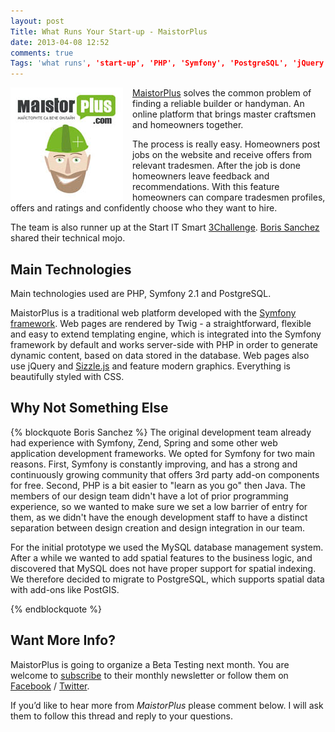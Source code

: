 ```yaml
---
layout: post
Title: What Runs Your Start-up - MaistorPlus
date: 2013-04-08 12:52
comments: true
Tags: 'what runs', 'start-up', 'PHP', 'Symfony', 'PostgreSQL', 'jQuery'
---
```


<img src="/images/startup/maistorplus.jpg" alt="MaistorPlus logo" style="float:left; margin-right: 15px;"/>

[MaistorPlus](http://www.meisterplus.com/%D0%BC%D0%B0%D0%B9%D1%81%D1%82%D0%BE%D1%80%D0%B8)
solves the common problem of finding a reliable builder or handyman.
An online platform that brings master craftsmen and homeowners together.

The process is really easy. Homeowners post jobs on the website and receive
offers from relevant tradesmen. After the job is done homeowners leave feedback
and recommendations. With this feature homeowners can compare tradesmen profiles,
offers and ratings and confidently choose who they want to hire.

The team is also runner up at the Start IT Smart
[3Challenge](http://www.3challenge.com/startups/season-3/).
[Boris Sanchez](http://meisterplus.com/about/team) shared their technical mojo.

Main Technologies
-----------------

Main technologies used are PHP, Symfony 2.1 and PostgreSQL.

MaistorPlus is a traditional web platform developed with the
[Symfony framework](http://symfony.com/). Web pages are rendered by Twig -
a straightforward, flexible and easy to extend templating engine, which is 
integrated into the Symfony framework by default and works server-side with PHP
in order to generate dynamic content, based on data stored in the database.
Web pages also use jQuery and [Sizzle.js](http://sizzlejs.com/) and feature modern graphics.
Everything is beautifully styled with CSS.

Why Not Something Else
----------------------

{% blockquote Boris Sanchez %}
The original development team already had experience with Symfony, Zend, Spring and
some other web application development frameworks. We opted for Symfony for two
main reasons. First, Symfony is constantly improving, and has a strong and
continuously growing community that offers 3rd party add-on components for free.
Second, PHP is a bit easier to "learn as you go" then Java. The members of our
design team didn't have a lot of prior programming experience, so we wanted to
make sure we set a low barrier of entry for them, as we didn't have the enough
development staff to have a distinct separation between design creation and design
integration in our team.

For the initial prototype we used the MySQL database management system. After a
while we wanted to add spatial features to the business logic, and discovered that
MySQL does not have proper support for spatial indexing. We therefore decided to
migrate to PostgreSQL, which supports spatial data with add-ons like PostGIS.

{% endblockquote %}

Want More Info?
---------------

MaistorPlus is going to organize a Beta Testing next month. You are welcome to
[subscribe](http://meisterplus.com/blog) to their monthly newsletter or follow them on
[Facebook](https://www.facebook.com/MaistorPlus) / [Twitter](https://twitter.com/MaistorPlus).

If you’d like to hear more from *MaistorPlus* please comment below.
I will ask them to follow this thread and reply to your questions.

